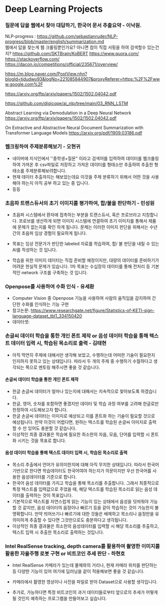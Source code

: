 # Deep Learning Projects

### 질문에 답을 웹에서 찾아 대답하기, 한국어 문서 추출요약 - 이낙원.
 NLP-progress : https://github.com/sebastianruder/NLP-progress/blob/master/english/summarization.md   
  웹에서 답을 찾는게 웹 크롤링뿐인가요? 아니면 컴이 직접 서핑을 하여 검색할수 있는건지?  https://github.com/SKTBrain/KoBERT
  https://www.quora.com/     https://stackoverflow.com/ 
  https://dacon.io/competitions/official/235671/overview/
 
  https://m.blog.naver.com/PostView.nhn?blogId=tjdudwo93&logNo=221085844907&proxyReferer=https:%2F%2Fwww.google.com%2F
  
  https://arxiv.org/ftp/arxiv/papers/1502/1502.04042.pdf
  
  https://github.com/digicope/ai_nlp/tree/main/03_RNN_LSTM
  
  Abstract Learning via Demodulation in a Deep
Neural Network   https://arxiv.org/ftp/arxiv/papers/1502/1502.04042.pdf

  On Extractive and Abstractive Neural Document Summarization
with Transformer Language Models  https://arxiv.org/pdf/1909.03186.pdf



### 웹크링하여 주제분류해보기 - 오현귀

- 네이버에 지식인에서 ''중학생+질문" 이라고 검색어를 입력하여 데이터를 웹크롤링하여 가져온 후 csv파일로 저장하고 가져온 데이터를 형태소만 추출하여 추출한 형태소를 주제분류해보려합니다.
- 현재 데이터 추출까지는 해보았는데요 이것을 주제 분류하기 위해서 어떤 것을 사용해야 하는지 아직 공부 하고 있는 중 입니다.
- 등등



### 초음파 트랜스듀서의 초기 이미지를 평가하여, 합/불을 판단하기 - 민성원

- 초음파 시스템에서 환자에 접촉하는 부분을 트랜스듀서, 혹은 프로브라고 지칭합니다. 프로브를 생산하게 되면 이미지 시스템에 연결하여 초기 이미지를 통해서 제품에 문제가 없는지를 확인 하게 됩니다. 
 문제는 이러한 이미지 판단을 위해서는 수년간의 초음파 임상 경험이 필요하게 됩니다.   

- 목표는 임상 전문가가 판단한 labeled 자료를 학습하여, 합/ 불 판단을 내릴 수 있는 AI를 작성하는 것 입니다. 

- 학습을 위한 이미지 데이터는 직접 준비할 예정이지만, 대량의 데이터를 준비하기가 어려운 현실적 문제가 있습니다. 1차 목표는 수십장의 데이터를 통해 전처리 등 기본적인 network 구조를 구축하는 것 입니다. 

### Openpose를 사용하여 수화 인식 - 유세환 
- Computer Vision 중 Openpose 기능을 사용하여 사람의 움직임을 감지하여 간단한 수화를 인식하는 기능 구현 
- 참고논문: https://www.researchgate.net/figure/Statistics-of-KETI-sign-language-dataset_tbl1_334150420
- 데이터셋: 


### 손글씨 데이터 학습을 통한 개인 폰트 제작 or 음성 데이터 학습을 통해 텍스트 데이터 입력 시, 학습된 목소리로 출력 - 김태현
- 아직 막연히 주제에 대해서만 생각해 보았고, 수행하는데 어떠한 기술이 필요한지 인지하지 못하고 있는 상태입니다. 따라서 두 개의 주제 중 수행하기 수월하다고 생각되는 쪽으로 멘토링 해주시면 좋을 것 같습니다.

#### 손글씨 데이터 학습을 통한 개인 폰트 제작
- 한글 손글씨 데이터가 얼마나 있는지에 대해서는 지속적으로 찾아보도록 하겠습니다.
- 한글, 영어, 숫자를 포함하면 좋겠지만 데이터 및 학습 과정 여부를 고려해 한글로만 한정하여 시도해보고자 합니다.
- 한글 손글씨 데이터는 이미지로 예상되고 이를 폰트화 하는 기술이 필요할 것으로 예상됩니다. 만약 이것이 어렵다면, 원하는 텍스트를 학습된 손글씨 이미지로 출력할 수 만 있어도 충분할 것 같습니다.
- 이상적인 최종 결과물은 학습에 필요한 최소한의 자음, 모음, 단어를 입력할 시 폰트화 시키는 것을 목표로 합니다.

#### 음성 데이터 학습을 통해 텍스트 데이터 입력 시, 학습된 목소리로 출력
- 목소리 추출에서 언어가 유의미한지에 대해 아직 무지한 상태입니다. 따라서 한국어 기반으로 한다면 학습데이터도 한국어여야 하는지가 의문이지만 우선 한국어를 사용한 음성데이터를 기준으로 합니다.
- 한국어 음성 데이터를 가지고 학습을 통해 목소리를 추출합니다. 그래서 최종적으로 특정 텍스트를 입력값으로 주었을 때, 해당 텍스트를 학습된 목소리로 읽는 음성 데이터를 출력하는 것이 목표입니다.
- 기본적으로 텍스트를 자연스럽게 읽는 기능이 있는 상태에서 음성을 덧씌워야 가능 할 것 같지만, 음성 데이터의 음정이나 빠르기 등을 같이 학습하는 것이 가능한지 불명확합니다. 만약 띄어쓰기나 빠르기에 대한 것들은 배제하고 목소리나 음정만을 유의미하게 추출할 수 있다면 그것만으로도 충분하다고 생각됩니다.
- 이상적인 최종 결과물은 최소한의 음성데이터를 입력할 시 해당 목소리를 추출하고, 텍스트 입력 시 추출한 목소리로 출력하는 것입니다.

### Intel RealSense tracking, depth camera를 활용하여 촬영한 이미지를 활용한 자율주행 로봇 구현 or 비트코인 추세 판단 - 하현호
- Intel RealSense 카메라가 있는데 물체와의 거리나, 현재 카메라 위치를 판단하는 등 다양한 기능이 있어 여기에 딥러닝을 같이 적용해보면 좋을 것 같습니다.
- 카메라에서 촬영한 영상이나 사진을 파일로 받아 Dataset으로 사용할 생각입니다.

- 추가로, 가능하다면 특정 비트코인의 과거 데이터들로부터 앞으로의 추세가 어떻게 될 것인지 예측하는 프로그램을 만들어보고 싶습니다.
